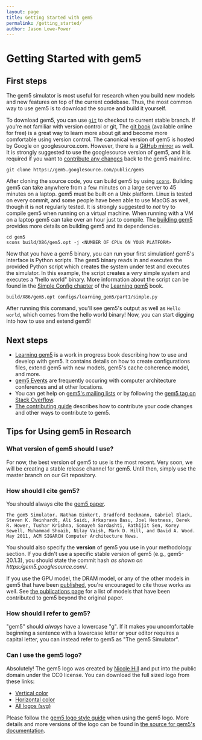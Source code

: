 ```yaml
---
layout: page
title: Getting Started with gem5
permalink: /getting_started/
author: Jason Lowe-Power
---
```


# Getting Started with gem5

## First steps

The gem5 simulator is most useful for research when you build new models and new features on top of the current codebase.
Thus, the most common way to use gem5 is to download the source and build it yourself.

To download gem5, you can use [`git`](https://git-scm.com/) to checkout to current stable branch.
If you're not familiar with version control or git, The [git book](https://git-scm.com/book/en/v2) (available online for free) is a great way to learn more about git and become more comfortable using version control.
The canonical version of gem5 is hosted by Google on googlesource.com.
However, there is a [GitHub mirror](https://github.com/gem5/gem5) as well.
It is strongly suggested to use the googlesource version of gem5, and it is required if you want to [contribute any changes](/contributing) back to the gem5 mainline.

```
git clone https://gem5.googlesource.com/public/gem5
```

After cloning the source code, you can build gem5 by using [`scons`](https://scons.org/).
Building gem5 can take anywhere from a few minutes on a large server to 45 minutes on a laptop.
gem5 must be built on a Unix platform.
Linux is tested on every commit, and some people have been able to use MacOS as well, though it is not regularly tested.
It is strongly suggested to *not* try to compile gem5 when running on a virtual machine.
When running with a VM on a laptop gem5 can take over an hour just to compile.
The [building gem5](/documentation/general_docs/building) provides more details on building gem5 and its dependencies.

```
cd gem5
scons build/X86/gem5.opt -j <NUMBER OF CPUs ON YOUR PLATFORM>
```

Now that you have a gem5 binary, you can run your first simulation!
gem5's interface is Python scripts.
The gem5 binary reads in and executes the provided Python script which creates the system under test and executes the simulator.
In this example, the script creates a *very* simple system and executes a "hello world" binary.
More information about the script can be found in the [Simple Config chapter](/documentation/learning_gem5/part1/simple_config) of the [Learning gem5](/documentation/learning_gem5/introduction) book.

```
build/X86/gem5.opt configs/learning_gem5/part1/simple.py
```

After running this command, you'll see gem5's output as well as `Hello world`, which comes from the hello world binary!
Now, you can start digging into how to use and extend gem5!

## Next steps

- [Learning gem5](/documentation/learning_gem5/introduction) is a work in progress book describing how to use and develop with gem5. It contains details on how to create configurations files, extend gem5 with new models, gem5's cache coherence model, and more.
- [gem5 Events](/events) are frequently occuring with computer architecture conferences and at other locations.
- You can get help on [gem5's mailing lists](/mailing_lists) or by following the [gem5 tag on Stack Overflow](https://stackoverflow.com/questions/tagged/gem5).
- [The contributing guide](/contributing) describes how to contribute your code changes and other ways to contribute to gem5.

## Tips for Using gem5 in Research

### What version of gem5 should I use?

For now, the best version of gem5 to use is the most recent.
Very soon, we will be creating a stable release channel for gem5.
Until then, simply use the master branch on our Git repository.

### How should I cite gem5?

You should always cite the [gem5 paper](http://dx.doi.org/10.1145/2024716.2024718).

```
The gem5 Simulator. Nathan Binkert, Bradford Beckmann, Gabriel Black, Steven K. Reinhardt, Ali Saidi, Arkaprava Basu, Joel Hestness, Derek R. Hower, Tushar Krishna, Somayeh Sardashti, Rathijit Sen, Korey Sewell, Muhammad Shoaib, Nilay Vaish, Mark D. Hill, and David A. Wood. May 2011, ACM SIGARCH Computer Architecture News.
```

You should also specify the **version** of gem5 you use in your methodology section.
If you didn't use a specific stable version of gem5 (e.g., gem5-20.1.3), you should state the commit hash *as shown on https:/gem5.googlesource.com/*.

If you use the GPU model, the DRAM model, or any of the other models in gem5 that have been [published](/publications/), you're encouraged to cite those works as well.
See [the publications page](/publications/) for a list of models that have been contributed to gem5 beyond the original paper.

### How should I refer to gem5?

"gem5" should *always* have a lowercase "g". 
If it makes you uncomfortable beginning a sentence with a lowercase letter or your editor requires a capital letter, you can instead refer to gem5 as "The gem5 Simulator".

### Can I use the gem5 logo?

Absolutely!
The gem5 logo was created by [Nicole Hill](http://nicoledhill.com/) and put into the public domain under the CC0 license.
You can download the full sized logo from these links:
- [Vertical color](/assets/img/gem5logo/Color/noBackground/vertical/gem5ColorVert.png)
- [Horizontal color](/assets/img/gem5logo/Color/noBackground/horizontal/gem5ColorLong.jpg)
- [All logos (svg)](/assets/img/gem5logo/gem5masterFile.svg)

Please follow the [gem5 logo style guide](/assets/img/gem5logo/gem5styleguide.pdf) when using the gem5 logo.
More details and more versions of the logo can be found in [the source for gem5's documentation](https://github.com/gem5/new-website/tree/master/assets/img/gem5logo).
